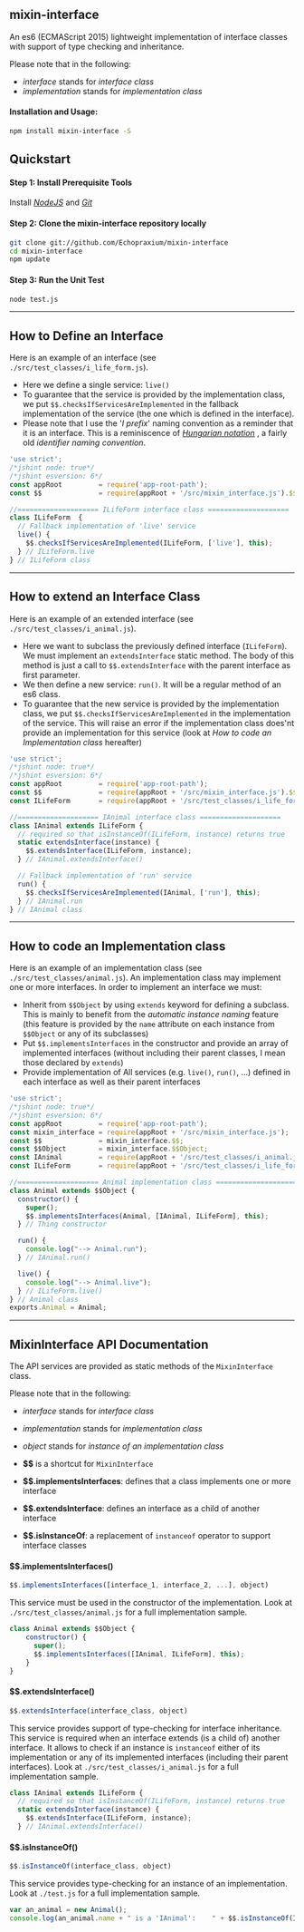 ## mixin-interface

An es6 (ECMAScript 2015) lightweight implementation of interface classes with support of type checking and inheritance.

Please note that in the following:
* _interface_ stands for _interface class_
* _implementation_ stands for _implementation class_

#### Installation and Usage:

```bash
npm install mixin-interface -S
```

## Quickstart
#### Step 1: Install Prerequisite Tools
Install [_NodeJS_](https://nodejs.org/en/) and [_Git_](https://git-scm.com/)

#### Step 2: Clone the mixin-interface repository locally
```bash
git clone git://github.com/Echopraxium/mixin-interface
cd mixin-interface
npm update
```

#### Step 3: Run the Unit Test
```bash
node test.js
```
- - - -
## How to Define an Interface
Here is an example of an interface (see `./src/test_classes/i_life_form.js`).
* Here we define a single service: `live()`
* To guarantee that the service is provided by the implementation class, we put `$$.checksIfServicesAreImplemented` in the fallback implementation of the service (the one which is defined in the interface).
* Please note that I use the '_I prefix_' naming convention as a reminder that it is an interface. This is a reminiscence of [_Hungarian notation_](https://en.wikipedia.org/wiki/Hungarian_notation) , a fairly old _identifier naming convention_.
```javascript
'use strict';
/*jshint node: true*/
/*jshint esversion: 6*/
const appRoot         = require('app-root-path');
const $$              = require(appRoot + '/src/mixin_interface.js').$$;

//==================== ILifeForm interface class ====================
class ILifeForm  {
  // Fallback implementation of 'live' service
  live() {
    $$.checksIfServicesAreImplemented(ILifeForm, ['live'], this);
  } // ILifeForm.live
} // ILifeForm class
```
- - - -
## How to extend an Interface Class
Here is an example of an extended interface (see `./src/test_classes/i_animal.js`).
* Here we want to subclass the previously defined interface (`ILifeForm`). We must implement an `extendsInterface` static method. The body of this method is just a call to `$$.extendsInterface` with the parent interface as first parameter.
* We then define a new service: `run()`. It will be a regular method of an es6 class.
* To guarantee that the new service is provided by the implementation class, we put `$$.checksIfServicesAreImplemented` in the  implementation of the service. This will raise an error if the implementation class does'nt provide an implementation for this service (look at _How to code an Implementation class_ hereafter)
```javascript
'use strict';
/*jshint node: true*/
/*jshint esversion: 6*/
const appRoot         = require('app-root-path');
const $$              = require(appRoot + '/src/mixin_interface.js').$$;
const ILifeForm       = require(appRoot + '/src/test_classes/i_life_form.js').ILifeForm;

//==================== IAnimal interface class ====================
class IAnimal extends ILifeForm {
  // required so that isInstanceOf(ILifeForm, instance) returns true
  static extendsInterface(instance) {
    $$.extendsInterface(ILifeForm, instance);
  } // IAnimal.extendsInterface()

  // Fallback implementation of 'run' service
  run() {
    $$.checksIfServicesAreImplemented(IAnimal, ['run'], this);
  } // IAnimal.run
} // IAnimal class
```
- - - -
## How to code an Implementation class
Here is an example of an implementation class (see `./src/test_classes/animal.js`). An implementation class may implement one or more interfaces. In order to implement an interface we must:
* Inherit from `$$Object` by using `extends` keyword for defining a subclass. This is mainly to benefit from the _automatic instance naming_ feature (this feature is provided by the `name` attribute on each instance from `$$Object` or any of its subclasses)
* Put `$$.implementsInterfaces` in the constructor and provide an array of implemented interfaces (without including their parent classes, I mean those declared by `extends`)
* Provide implementation of All services (e.g. `live()`, `run()`, ...) defined in each interface as well as their parent interfaces
```javascript
'use strict';
/*jshint node: true*/
/*jshint esversion: 6*/
const appRoot         = require('app-root-path');
const mixin_interface = require(appRoot + '/src/mixin_interface.js');
const $$              = mixin_interface.$$;
const $$Object        = mixin_interface.$$Object;
const IAnimal         = require(appRoot + '/src/test_classes/i_animal.js').IAnimal;
const ILifeForm       = require(appRoot + '/src/test_classes/i_life_form.js').ILifeForm;

//==================== Animal implementation class ====================
class Animal extends $$Object {
  constructor() {
    super();
    $$.implementsInterfaces(Animal, [IAnimal, ILifeForm], this);
  } // Thing constructor

  run() {
    console.log("--> Animal.run");
  } // IAnimal.run()

  live() {
    console.log("--> Animal.live");
  } // ILifeForm.live()
} // Animal class
exports.Animal = Animal;
```
- - - -
## MixinInterface API Documentation
The API services are provided as static methods of the `MixinInterface` class.

Please note that in the following:
* _interface_ stands for _interface class_
* _implementation_ stands for _implementation class_
* _object_ stands for _instance of an implementation class_
* **$$** is a shortcut for `MixinInterface`


* **$$.implementsInterfaces**: defines that a class implements one or more interface
* **$$.extendsInterface**: defines an interface as a child of another interface
* **$$.isInstanceOf**: a replacement of `instanceof` operator to support interface classes


#### $$.implementsInterfaces()
```javascript
$$.implementsInterfaces([interface_1, interface_2, ...], object)
```
This service must be used in the constructor of the implementation. Look at `./src/test_classes/animal.js` for a full implementation sample.

```javascript
class Animal extends $$Object {
	constructor() {
	  super();
      $$.implementsInterfaces([IAnimal, ILifeForm], this);
	}
}
```
#### $$.extendsInterface()
```javascript
$$.extendsInterface(interface_class, object)
```
This service provides support of type-checking for interface inheritance. This service is required when an interface extends (is a child of) another interface. It allows to check if an instance is `instanceof` either of its implementation or any of its implemented interfaces (including their parent interfaces). Look at `./src/test_classes/i_animal.js` for a full implementation sample.

```javascript
class IAnimal extends ILifeForm {
  // required so that isInstanceOf(ILifeForm, instance) returns true
  static extendsInterface(instance) {
    $$.extendsInterface(ILifeForm, instance);
  } // IAnimal.extendsInterface()
```
#### $$.isInstanceOf()
```javascript
$$.isInstanceOf(interface_class, object)
```
This service provides type-checking for an instance of an implementation. Look at `./test.js` for a full implementation sample.

```javascript
var an_animal = new Animal();
console.log(an_animal.name + " is a 'IAnimal':    " + $$.isInstanceOf(IAnimal, an_animal))
```
